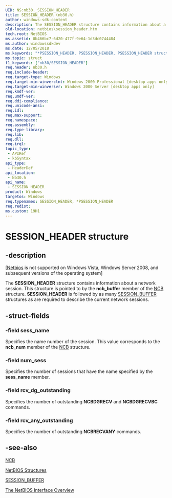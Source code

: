 ```yaml
---
UID: NS:nb30._SESSION_HEADER
title: SESSION_HEADER (nb30.h)
author: windows-sdk-content
description: The SESSION_HEADER structure contains information about a network session.
old-location: netbios\session_header.htm
tech.root: NetBIOS
ms.assetid: 0b466bc7-6d20-477f-9e64-1d3dc0744484
ms.author: windowssdkdev
ms.date: 12/05/2018
ms.keywords: "*PSESSION_HEADER, PSESSION_HEADER, PSESSION_HEADER structure pointer [NetBIOS], SESSION_HEADER, SESSION_HEADER structure [NetBIOS], _SESSION_HEADER, nb30/PSESSION_HEADER, nb30/SESSION_HEADER, netbios.session_header"
ms.topic: struct
f1_keywords: ["nb30/SESSION_HEADER"]
req.header: nb30.h
req.include-header: 
req.target-type: Windows
req.target-min-winverclnt: Windows 2000 Professional [desktop apps only]
req.target-min-winversvr: Windows 2000 Server [desktop apps only]
req.kmdf-ver: 
req.umdf-ver: 
req.ddi-compliance: 
req.unicode-ansi: 
req.idl: 
req.max-support: 
req.namespace: 
req.assembly: 
req.type-library: 
req.lib: 
req.dll: 
req.irql: 
topic_type:
 - APIRef
 - kbSyntax
api_type:
 - HeaderDef
api_location:
 - Nb30.h
api_name:
 - SESSION_HEADER
product: Windows
targetos: Windows
req.typenames: SESSION_HEADER, *PSESSION_HEADER
req.redist: 
ms.custom: 19H1
---
```


# SESSION_HEADER structure


## -description


<p class="CCE_Message">[<a href="https://docs.microsoft.com/previous-versions/windows/desktop/netbios/portal">Netbios</a> is not supported on Windows Vista,  Windows Server 2008, and subsequent versions of the operating system]

The <b>SESSION_HEADER</b> structure contains information about a network session. This structure is pointed to by the <b>ncb_buffer</b> member of the <a href="https://docs.microsoft.com/previous-versions/windows/desktop/api/nb30/ns-nb30-_ncb">NCB</a> structure. <b>SESSION_HEADER</b> is followed by as many <a href="https://docs.microsoft.com/previous-versions/windows/desktop/api/nb30/ns-nb30-_session_buffer">SESSION_BUFFER</a> structures as are required to describe the current network sessions.


## -struct-fields




### -field sess_name

Specifies the name number of the session. This value corresponds to the <b>ncb_num</b> member of the <a href="https://docs.microsoft.com/previous-versions/windows/desktop/api/nb30/ns-nb30-_ncb">NCB</a> structure. 



### -field num_sess

Specifies the number of sessions that have the name specified by the <b>sess_name</b> member. 



### -field rcv_dg_outstanding

Specifies the number of outstanding <b>NCBDGRECV</b> and <b>NCBDGRECVBC</b> commands. 



### -field rcv_any_outstanding

Specifies the number of outstanding <b>NCBRECVANY</b> commands.


## -see-also




<b></b>



<a href="https://docs.microsoft.com/previous-versions/windows/desktop/api/nb30/ns-nb30-_ncb">NCB</a>



<a href="https://docs.microsoft.com/previous-versions/windows/desktop/netbios/netbios-structures">NetBIOS Structures</a>



<a href="https://docs.microsoft.com/previous-versions/windows/desktop/api/nb30/ns-nb30-_session_buffer">SESSION_BUFFER</a>



<a href="https://docs.microsoft.com/previous-versions/windows/desktop/netbios/portal">The NetBIOS Interface Overview</a>
 

 

